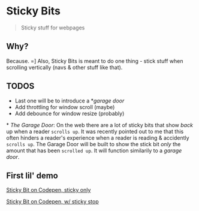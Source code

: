 # Sticky Bits

> Sticky stuff for webpages

## Why?

Because. =] Also, Sticky Bits is meant to do one thing - stick stuff when scrolling vertically (navs & other stuff like that).  

## TODOS

- Last one will be to introduce a \*_garage door_
- Add throttling for window scroll (maybe)
- Add debounce for window resize (probably)

\* *The Garage Door*: On the web there are a lot of sticky bits that show _back_ up when a reader `scrolls up`. It was recently pointed out to me that this often hinders a reader's experience when a reader is reading & accidently `scrolls up`. The Garage Door will be built to show the stick bit _only_ the amount that has been `scrolled up`. It will function similarily to a _garage door_.

## First lil' demo

[Sticky Bit on Codepen, sticky only](http://codepen.io/yowainwright/pen/VjPRgz/)

[Sticky Bit on Codepen, w/ sticky stop](http://codepen.io/yowainwright/pen/jAmdNO)





